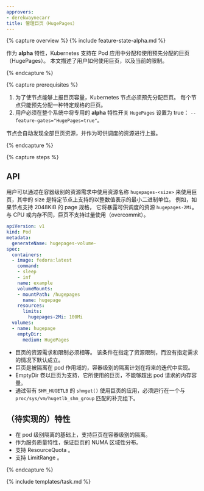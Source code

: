 ```yaml
---
approvers:
- derekwaynecarr
title: 管理巨页（HugePages）
---
```


{% capture overview %}
{% include feature-state-alpha.md %}

作为 **alpha** 特性，Kubernetes 支持在 Pod 应用中分配和使用预先分配的巨页（HugePages）。  本文描述了用户如何使用巨页，以及当前的限制。

{% endcapture %}

{% capture prerequisites %}

1. 为了使节点能够上报巨页容量，Kubernetes 节点必须预先分配巨页。 
   每个节点只能预先分配一种特定规格的巨页。
1. 用户必须在整个系统中将专用的 **alpha** 特性开关 `HugePages` 设置为 true： `--feature-gates="HugePages=true"`。

节点会自动发现全部巨页资源，并作为可供调度的资源进行上报。

{% endcapture %}

{% capture steps %}

## API

用户可以通过在容器级别的资源需求中使用资源名称 `hugepages-<size>` 来使用巨页，其中的 size 是特定节点上支持的以整数值表示的最小二进制单位。 例如，如果节点支持 2048KiB 的 page 规格， 它将暴露可供调度的资源 `hugepages-2Mi`。 与 CPU 或内存不同，巨页不支持过量使用（overcommit）。

```yaml
apiVersion: v1
kind: Pod
metadata:
  generateName: hugepages-volume-
spec:
  containers:
  - image: fedora:latest
    command:
    - sleep
    - inf
    name: example
    volumeMounts:
    - mountPath: /hugepages
      name: hugepage
    resources:
      limits:
        hugepages-2Mi: 100Mi
  volumes:
  - name: hugepage
    emptyDir:
      medium: HugePages
```

- 巨页的资源需求和限制必须相等。 该条件在指定了资源限制，而没有指定需求的情况下默认成立。
- 巨页是被隔离在 pod 作用域的，容器级别的隔离计划在将来的迭代中实现。
- EmptyDir 卷以巨页为支持，它所使用的巨页，不能够超出 pod 请求的内存容量。
- 通过带有 `SHM_HUGETLB` 的 `shmget()` 使用巨页的应用，必须运行在一个与
   `proc/sys/vm/hugetlb_shm_group` 匹配的补充组下。

## （待实现的）特性

- 在 pod 级别隔离的基础上，支持巨页在容器级别的隔离。
- 作为服务质量特性，保证巨页的 NUMA 区域性分布。
- 支持 ResourceQuota 。
- 支持 LimitRange 。

{% endcapture %}

{% include templates/task.md %}
